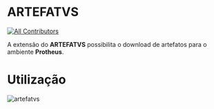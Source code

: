 # ARTEFATVS

<!-- prettier-ignore-start -->
<!-- markdownlint-disable -->
<!-- ALL-CONTRIBUTORS-BADGE:START - Do not remove or modify this section -->
[![All Contributors](https://img.shields.io/badge/all_contributors-1-orange.svg)](#contributors-)
<!-- ALL-CONTRIBUTORS-BADGE:END -->
<!-- markdownlint-enabled -->
<!-- prettier-ignore-end -->

A extensão do **ARTEFATVS** possibilita o download de artefatos para o ambiente **Protheus**.

# Utilização
![artefatvs](https://github.com/melkzsiqueira/artefatvs/assets/18331586/129052b5-1119-46c4-b87d-50f373c93ead)

<!-- markdownlint-restore -->
<!-- prettier-ignore-end -->

<!-- ALL-CONTRIBUTORS-LIST:END -->
